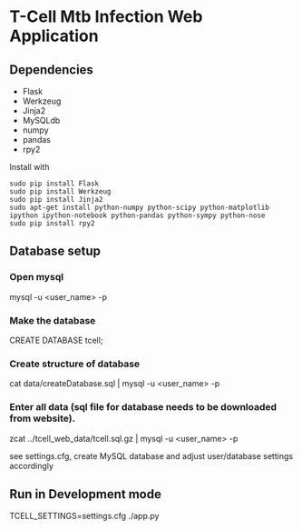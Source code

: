 # T-Cell Mtb Infection Web Application

## Dependencies

 * Flask
 * Werkzeug
 * Jinja2
 * MySQLdb
 * numpy
 * pandas
 * rpy2

Install with

```
sudo pip install Flask
sudo pip install Werkzeug
sudo pip install Jinja2
sudo apt-get install python-numpy python-scipy python-matplotlib ipython ipython-notebook python-pandas python-sympy python-nose
sudo pip install rpy2
```

## Database setup
### Open mysql
mysql -u <user_name> -p
### Make the database
CREATE DATABASE tcell;
### Create structure of database
cat data/createDatabase.sql | mysql -u <user_name> -p
### Enter all data (sql file for database needs to be downloaded from website).
zcat ../tcell_web_data/tcell.sql.gz | mysql -u <user_name> -p

see settings.cfg, create MySQL database and adjust user/database settings
accordingly

## Run in Development mode

TCELL_SETTINGS=settings.cfg ./app.py
